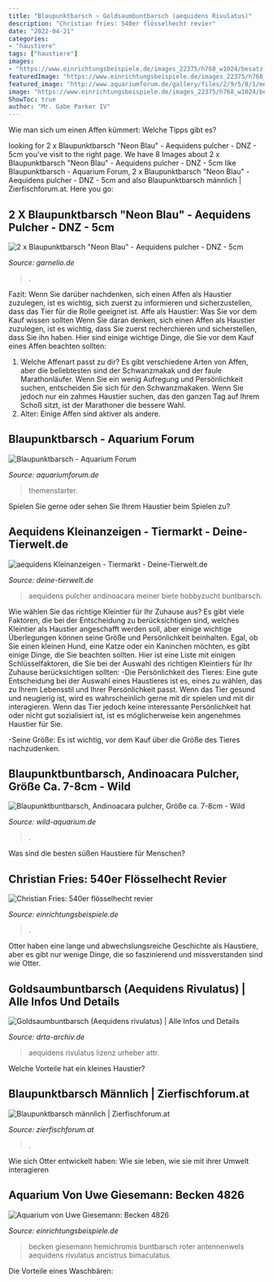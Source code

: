 ```yaml
---
title: "Blaupunktbarsch ~ Goldsaumbuntbarsch (aequidens Rivulatus)"
description: "Christian fries: 540er flösselhecht revier"
date: "2022-04-21"
categories:
- "haustiere"
tags: ["haustiere"]
images:
- "https://www.einrichtungsbeispiele.de/images_22375/h768_w1024/besatz-im-aquarium-540er-floesselhecht-revier__c31409e18fed7a1e3d090327683fadc0.jpg"
featuredImage: "https://www.einrichtungsbeispiele.de/images_22375/h768_w1024/besatz-im-aquarium-540er-floesselhecht-revier__c31409e18fed7a1e3d090327683fadc0.jpg"
featured_image: "http://www.aquariumforum.de/gallery/files/2/9/5/8/1/meinaquanew5-med.jpg"
image: "https://www.einrichtungsbeispiele.de/images_22375/h768_w1024/besatz-im-aquarium-540er-floesselhecht-revier__c31409e18fed7a1e3d090327683fadc0.jpg"
ShowToc: true
author: "Mr. Gabe Parker IV"
---
```



Wie man sich um einen Affen kümmert: Welche Tipps gibt es?

	

		
looking for 2 x Blaupunktbarsch &quot;Neon Blau&quot; - Aequidens pulcher - DNZ - 5cm you've visit to the right page. We have 8 Images about 2 x Blaupunktbarsch &quot;Neon Blau&quot; - Aequidens pulcher - DNZ - 5cm like Blaupunktbarsch - Aquarium Forum, 2 x Blaupunktbarsch &quot;Neon Blau&quot; - Aequidens pulcher - DNZ - 5cm and also Blaupunktbarsch männlich | Zierfischforum.at. Here you go:
		
    
## 2 X Blaupunktbarsch &quot;Neon Blau&quot; - Aequidens Pulcher - DNZ - 5cm

<img loading=lazy src="https://www.garnelio.de/media/image/8b/11/86/700029a-Adinoacara-pulcher-Neon-Blue-3nAG3gDELiMoPX_320x320.jpg" onerror="this.onerror=null;this.src='https://tse4.mm.bing.net/th?id=OIP.petNbPN4BHJrmri28c3AeQAAAA&amp;pid=15.1';" alt="2 x Blaupunktbarsch &quot;Neon Blau&quot; - Aequidens pulcher - DNZ - 5cm">

_Source: garnelio.de_

>. 

	

Fazit: Wenn Sie darüber nachdenken, sich einen Affen als Haustier zuzulegen, ist es wichtig, sich zuerst zu informieren und sicherzustellen, dass das Tier für die Rolle geeignet ist.
Affe als Haustier: Was Sie vor dem Kauf wissen sollten
Wenn Sie daran denken, sich einen Affen als Haustier zuzulegen, ist es wichtig, dass Sie zuerst recherchieren und sicherstellen, dass Sie ihn haben. Hier sind einige wichtige Dinge, die Sie vor dem Kauf eines Affen beachten sollten:
 1) Welche Affenart passt zu dir? Es gibt verschiedene Arten von Affen, aber die beliebtesten sind der Schwanzmakak und der faule Marathonläufer. Wenn Sie ein wenig Aufregung und Persönlichkeit suchen, entscheiden Sie sich für den Schwanzmakaken. Wenn Sie jedoch nur ein zahmes Haustier suchen, das den ganzen Tag auf Ihrem Schoß sitzt, ist der Marathoner die bessere Wahl.
2) Alter: Einige Affen sind aktiver als andere.

    
## Blaupunktbarsch - Aquarium Forum

<img loading=lazy src="http://www.aquariumforum.de/gallery/files/2/9/5/8/1/meinaquanew5-med.jpg" onerror="this.onerror=null;this.src='https://tse4.mm.bing.net/th?id=OIP.JpUHjXxlmn04xG0EE3xS5AHaEF&amp;pid=15.1';" alt="Blaupunktbarsch - Aquarium Forum">

_Source: aquariumforum.de_

>themenstarter. 

	

Spielen Sie gerne oder sehen Sie Ihrem Haustier beim Spielen zu?

    
## Aequidens Kleinanzeigen - Tiermarkt - Deine-Tierwelt.de

<img loading=lazy src="http://bild4.qimage.de/andinoacara-aequidens-pulcher-foto-bild-108240744.jpg" onerror="this.onerror=null;this.src='https://tse4.mm.bing.net/th?id=OIP.ny_RTitabGJihOV-bfoGtgHaFj&amp;pid=15.1';" alt="aequidens Kleinanzeigen - Tiermarkt - Deine-Tierwelt.de">

_Source: deine-tierwelt.de_

>aequidens pulcher andinoacara meiner biete hobbyzucht buntbarsch. 

	

Wie wählen Sie das richtige Kleintier für Ihr Zuhause aus?
Es gibt viele Faktoren, die bei der Entscheidung zu berücksichtigen sind, welches Kleintier als Haustier angeschafft werden soll, aber einige wichtige Überlegungen können seine Größe und Persönlichkeit beinhalten. Egal, ob Sie einen kleinen Hund, eine Katze oder ein Kaninchen möchten, es gibt einige Dinge, die Sie beachten sollten. Hier ist eine Liste mit einigen Schlüsselfaktoren, die Sie bei der Auswahl des richtigen Kleintiers für Ihr Zuhause berücksichtigen sollten:
-Die Persönlichkeit des Tieres: Eine gute Entscheidung bei der Auswahl eines Haustieres ist es, eines zu wählen, das zu Ihrem Lebensstil und Ihrer Persönlichkeit passt. Wenn das Tier gesund und neugierig ist, wird es wahrscheinlich gerne mit dir spielen und mit dir interagieren. Wenn das Tier jedoch keine interessante Persönlichkeit hat oder nicht gut sozialisiert ist, ist es möglicherweise kein angenehmes Haustier für Sie.

-Seine Größe: Es ist wichtig, vor dem Kauf über die Größe des Tieres nachzudenken.

    
## Blaupunktbuntbarsch, Andinoacara Pulcher, Größe Ca. 7-8cm - Wild

<img loading=lazy src="https://www.wild-aquarium.de/storage/images/image?remote=https:%2F%2Fwww.wild-aquarium.de%2FWebRoot%2FStore25%2FShops%2F89978204%2F602C%2FE559%2F3133%2FC1B3%2FCC2F%2F0A0C%2F6D0C%2F5377%2FDSC-0473.JPG&amp;shop=89978204&amp;width=600&amp;height=2560" onerror="this.onerror=null;this.src='https://tse1.mm.bing.net/th?id=OIP.J8Gy3-SRk4BmIuyVXi7r3QHaE3&amp;pid=15.1';" alt="Blaupunktbuntbarsch, Andinoacara pulcher, Größe ca. 7-8cm - Wild">

_Source: wild-aquarium.de_

>. 

	

Was sind die besten süßen Haustiere für Menschen?

    
## Christian Fries: 540er Flösselhecht Revier

<img loading=lazy src="https://www.einrichtungsbeispiele.de/images_22375/h768_w1024/besatz-im-aquarium-540er-floesselhecht-revier__c31409e18fed7a1e3d090327683fadc0.jpg" onerror="this.onerror=null;this.src='https://tse4.mm.bing.net/th?id=OIP.lZGYeYRvZFhsa-JvfyQZEAHaFj&amp;pid=15.1';" alt="Christian Fries: 540er flösselhecht revier">

_Source: einrichtungsbeispiele.de_

>. 

	

Otter haben eine lange und abwechslungsreiche Geschichte als Haustiere, aber es gibt nur wenige Dinge, die so faszinierend und missverstanden sind wie Otter.

    
## Goldsaumbuntbarsch (Aequidens Rivulatus) | Alle Infos Und Details

<img loading=lazy src="https://www.drta-archiv.de/picsfree01/aequidensrivulatus02.jpg" onerror="this.onerror=null;this.src='https://tse2.mm.bing.net/th?id=OIP.tPXW0ocAug3TRH7znW52BQAAAA&amp;pid=15.1';" alt="Goldsaumbuntbarsch (Aequidens rivulatus) | Alle Infos und Details">

_Source: drta-archiv.de_

>aequidens rivulatus lizenz urheber attr. 

	

Welche Vorteile hat ein kleines Haustier?

    
## Blaupunktbarsch Männlich | Zierfischforum.at

<img loading=lazy src="https://www.zierfischforum.at/medien/alben/krankheit-2019.2552/blaupunktbarsch-maennlich.15950/full" onerror="this.onerror=null;this.src='https://tse3.mm.bing.net/th?id=OIP.swL5nSA8htFX7t-TNBc_RQHaFj&amp;pid=15.1';" alt="Blaupunktbarsch männlich | Zierfischforum.at">

_Source: zierfischforum.at_

>. 

	

Wie sich Otter entwickelt haben: Wie sie leben, wie sie mit ihrer Umwelt interagieren

    
## Aquarium Von Uwe Giesemann: Becken 4826

<img loading=lazy src="https://www.einrichtungsbeispiele.de/images_4826/h1080_w1920/besatz-im-aquarium-becken-4826__56a343f4a7f59bae45e9d6e60130021c.jpg" onerror="this.onerror=null;this.src='https://tse3.mm.bing.net/th?id=OIP.6DgKpuPGNxe5FxNfNQAijgHaFj&amp;pid=15.1';" alt="Aquarium von Uwe Giesemann: Becken 4826">

_Source: einrichtungsbeispiele.de_

>becken giesemann hemichromis buntbarsch roter antennenwels aequidens rivulatus ancistrus bimaculatus. 

	

Die Vorteile eines Waschbären:

